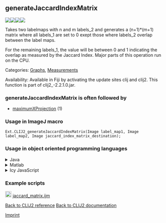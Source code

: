 ## generateJaccardIndexMatrix
<img src="images/mini_empty_logo.png"/><img src="images/mini_clij2_logo.png"/><img src="images/mini_empty_logo.png"/><img src="images/mini_empty_logo.png"/>

Takes two labelmaps with n and m labels_2 and generates a (n+1)*(m+1) matrix where all labels_1 are set to 0 exept those where labels_2 overlap between the label maps. 

For the remaining labels_1, the value will be between 0 and 1 indicating the overlap as measured by the Jaccard Index.
Major parts of this operation run on the CPU.

Categories: [Graphs](https://clij.github.io/clij2-docs/reference__graph), [Measurements](https://clij.github.io/clij2-docs/reference__measurement)

Availability: Available in Fiji by activating the update sites clij and clij2.
This function is part of clij2_-2.2.1.0.jar.

### generateJaccardIndexMatrix is often followed by
* <a href="reference_maximumXProjection">maximumXProjection</a> (1)


### Usage in ImageJ macro
```
Ext.CLIJ2_generateJaccardIndexMatrix(Image label_map1, Image label_map2, Image jaccard_index_matrix_destination);
```


### Usage in object oriented programming languages



<details>

<summary>
Java
</summary>
<pre class="highlight">// init CLIJ and GPU
import net.haesleinhuepf.clij2.CLIJ2;
import net.haesleinhuepf.clij.clearcl.ClearCLBuffer;
CLIJ2 clij2 = CLIJ2.getInstance();

// get input parameters
ClearCLBuffer label_map1 = clij2.push(label_map1ImagePlus);
ClearCLBuffer label_map2 = clij2.push(label_map2ImagePlus);
jaccard_index_matrix_destination = clij2.create(label_map1);
</pre>

<pre class="highlight">
// Execute operation on GPU
clij2.generateJaccardIndexMatrix(label_map1, label_map2, jaccard_index_matrix_destination);
</pre>

<pre class="highlight">
// show result
jaccard_index_matrix_destinationImagePlus = clij2.pull(jaccard_index_matrix_destination);
jaccard_index_matrix_destinationImagePlus.show();

// cleanup memory on GPU
clij2.release(label_map1);
clij2.release(label_map2);
clij2.release(jaccard_index_matrix_destination);
</pre>

</details>



<details>

<summary>
Matlab
</summary>
<pre class="highlight">% init CLIJ and GPU
clij2 = init_clatlab();

% get input parameters
label_map1 = clij2.pushMat(label_map1_matrix);
label_map2 = clij2.pushMat(label_map2_matrix);
jaccard_index_matrix_destination = clij2.create(label_map1);
</pre>

<pre class="highlight">
% Execute operation on GPU
clij2.generateJaccardIndexMatrix(label_map1, label_map2, jaccard_index_matrix_destination);
</pre>

<pre class="highlight">
% show result
jaccard_index_matrix_destination = clij2.pullMat(jaccard_index_matrix_destination)

% cleanup memory on GPU
clij2.release(label_map1);
clij2.release(label_map2);
clij2.release(jaccard_index_matrix_destination);
</pre>

</details>



<details>

<summary>
Icy JavaScript
</summary>
<pre class="highlight">// init CLIJ and GPU
importClass(net.haesleinhuepf.clicy.CLICY);
importClass(Packages.icy.main.Icy);

clij2 = CLICY.getInstance();

// get input parameters
label_map1_sequence = getSequence();
label_map1 = clij2.pushSequence(label_map1_sequence);
label_map2_sequence = getSequence();
label_map2 = clij2.pushSequence(label_map2_sequence);
jaccard_index_matrix_destination = clij2.create(label_map1);
</pre>

<pre class="highlight">
// Execute operation on GPU
clij2.generateJaccardIndexMatrix(label_map1, label_map2, jaccard_index_matrix_destination);
</pre>

<pre class="highlight">
// show result
jaccard_index_matrix_destination_sequence = clij2.pullSequence(jaccard_index_matrix_destination)
Icy.addSequence(jaccard_index_matrix_destination_sequence);
// cleanup memory on GPU
clij2.release(label_map1);
clij2.release(label_map2);
clij2.release(jaccard_index_matrix_destination);
</pre>

</details>





### Example scripts
<a href="https://github.com/clij/clij2-docs/blob/master/src/main/macro/jaccard_matrix.ijm"><img src="images/language_macro.png" height="20"/></a> [jaccard_matrix.ijm](https://github.com/clij/clij2-docs/blob/master/src/main/macro/jaccard_matrix.ijm)  


[Back to CLIJ2 reference](https://clij.github.io/clij2-docs/reference)
[Back to CLIJ2 documentation](https://clij.github.io/clij2-docs)

[Imprint](https://clij.github.io/imprint)
